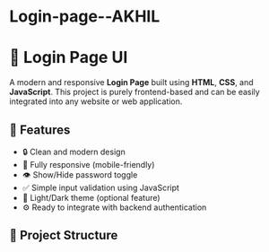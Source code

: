 # Login-page--AKHIL

# 🔐 Login Page UI

A modern and responsive **Login Page** built using **HTML**, **CSS**, and **JavaScript**. This project is purely frontend-based and can be easily integrated into any website or web application.

## 🚀 Features

- 🔒 Clean and modern design
- 📱 Fully responsive (mobile-friendly)
- 👁️ Show/Hide password toggle
- ✅ Simple input validation using JavaScript
- 🌙 Light/Dark theme (optional feature)
- ⚙️ Ready to integrate with backend authentication

## 📂 Project Structure


